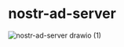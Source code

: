# nostr-ad-server
![nostr-ad-server drawio (1)](https://github.com/onesien/ad-server/assets/484095/c34e1703-d4a1-4586-b09d-8c53df4ce7f4)
